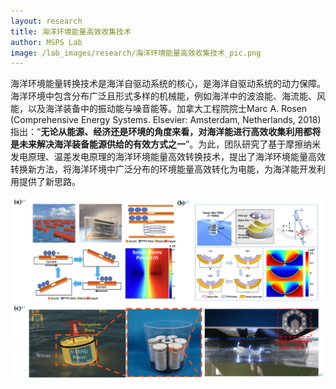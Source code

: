```yaml
---
layout: research
title: 海洋环境能量高效收集技术
author: MSPS Lab
image: /lab_images/research/海洋环境能量高效收集技术_pic.png
---
```



海洋环境能量转换技术是海洋自驱动系统的核心，是海洋自驱动系统的动力保障。海洋环境中包含分布广泛且形式多样的机械能，例如海洋中的波浪能、海流能、风能，以及海洋装备中的振动能与噪音能等。加拿大工程院院士Marc A. Rosen (Comprehensive Energy Systems. Elsevier: Amsterdam, Netherlands, 2018)指出：“**无论从能源、经济还是环境的角度来看，对海洋能进行高效收集利用都将是未来解决海洋装备能源供给的有效方式之一**”。为此，团队研究了基于摩擦纳米发电原理、温差发电原理的海洋环境能量高效转换技术，提出了海洋环境能量高效转换新方法，将海洋环境中广泛分布的环境能量高效转化为电能，为海洋能开发利用提供了新思路。
<br>
<p style="text-align:center;">
<img class="center-block" style="margin:auto;" src="/lab_images/research/海洋环境能量高效收集技术_pic.png" alt=""/>
</p>